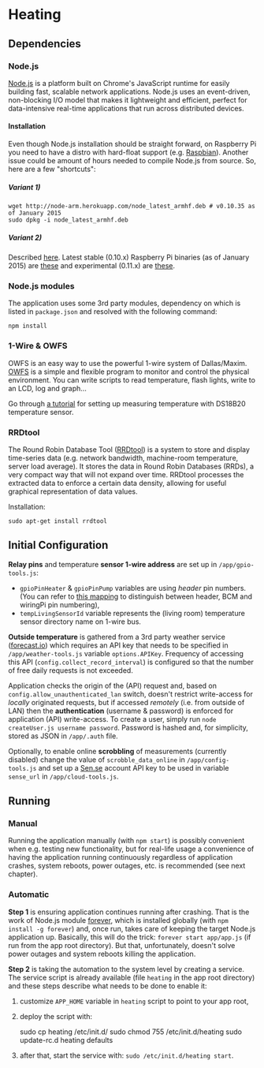 # Heating

## Dependencies

### Node.js

[Node.js](nodejs.org) is a platform built on Chrome's JavaScript runtime for easily building fast, scalable network applications. Node.js uses an event-driven, non-blocking I/O model that makes it lightweight and efficient, perfect for data-intensive real-time applications that run across distributed devices.

#### Installation

Even though Node.js installation should be straight forward, on Raspberry Pi you need to have a distro with hard-float support (e.g. [Raspbian](http://www.raspbian.org/)). Another issue could be amount of hours needed to compile Node.js from source. So, here are a few "shortcuts":

##### Variant 1)

    wget http://node-arm.herokuapp.com/node_latest_armhf.deb # v0.10.35 as of January 2015
    sudo dpkg -i node_latest_armhf.deb

##### Variant 2)

Described [here](http://joshondesign.com/2013/10/23/noderpi). Latest stable (0.10.x) Raspberry Pi binaries (as of January 2015) are [these](http://nodejs.org/dist/v0.10.28/node-v0.10.28-linux-arm-pi.tar.gz) and experimental (0.11.x) are [these](http://nodejs.org/dist/v0.11.12/node-v0.11.12-linux-arm-pi.tar.gz).


### Node.js modules

The application uses some 3rd party modules, dependency on which is listed in `package.json` and resolved with the following command:

    npm install


### 1-Wire & OWFS

OWFS is an easy way to use the powerful 1-wire system of Dallas/Maxim. [OWFS](http://owfs.org/) is a simple and flexible program to monitor and control the physical environment. You can write scripts to read temperature, flash lights, write to an LCD, log and graph...

Go through [a tutorial](http://www.cl.cam.ac.uk/projects/raspberrypi/tutorials/temperature/) for setting up measuring temperature with DS18B20 temperature sensor.


### RRDtool

The Round Robin Database Tool ([RRDtool](http://oss.oetiker.ch/rrdtool/index.en.html)) is a system to store and display time-series data (e.g. network bandwidth, machine-room temperature, server load average). It stores the data in Round Robin Databases (RRDs), a very compact way that will not expand over time. RRDtool processes the extracted data to enforce a certain data density, allowing for useful graphical representation of data values.

Installation:

    sudo apt-get install rrdtool


## Initial Configuration

**Relay pins** and temperature **sensor 1-wire address** are set up in `/app/gpio-tools.js`:

  - `gpioPinHeater` & `gpioPinPump` variables are using *header* pin numbers. (You can refer to [this mapping](http://wiringpi.com/wp-content/uploads/2013/03/gpio1.png) to distinguish between header, BCM and wiringPi pin numbering),
  - `tempLivingSensorId` variable represents the (living room) temperature sensor directory name on 1-wire bus.

**Outside temperature** is gathered from a 3rd party weather service ([forecast.io](https://developer.forecast.io/docs/v2)) which requires an API key that needs to be specified in `/app/weather-tools.js` variable `options.APIKey`. Frequency of accessing this API (`config.collect_record_interval`) is configured so that the number of free daily requests is not exceeded.

Application checks the origin of the (API) request and, based on `config.allow_unauthenticated_lan` switch, doesn't restrict write-access for *locally* originated requests, but if accessed *remotely* (i.e. from outside of LAN) then the **authentication** (username & password) is enforced for application (API) write-access. To create a user, simply run `node createUser.js username password`. Password is hashed and, for simplicity, stored as JSON in `/app/.auth` file.

Optionally, to enable online **scrobbling** of measurements (currently disabled) change the value of `scrobble_data_online` in `/app/config-tools.js` and set up a [Sen.se](http://open.sen.se/dev/) account API key to be used in variable `sense_url` in `/app/cloud-tools.js`.


## Running

### Manual

Running the application manually (with `npm start`) is possibly convenient when e.g. testing new functionality, but for real-life usage a convenience of having the application running continuously regardless of application crashes, system reboots, power outages, etc. is recommended (see next chapter).

### Automatic

**Step 1** is ensuring application continues running after crashing. That is the work of Node.js module [forever](https://github.com/foreverjs/forever), which is installed globally (with `npm install -g forever`) and, once run, takes care of keeping the target Node.js application up. Basically, this will do the trick: `forever start app/app.js` (if run from the app root directory). But that, unfortunately, doesn't solve power outages and system reboots killing the application.

**Step 2** is taking the automation to the system level by creating a service. The service script is already available (file `heating` in the app root directory) and these steps describe what needs to be done to enable it:

  1. customize `APP_HOME` variable in `heating` script to point to your app root,

  2. deploy the script with:

        sudo cp heating /etc/init.d/
        sudo chmod 755 /etc/init.d/heating
        sudo update-rc.d heating defaults

  3. after that, start the service with: `sudo /etc/init.d/heating start`.

